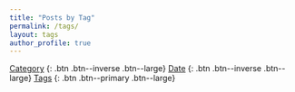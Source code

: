 ```yaml
---
title: "Posts by Tag"
permalink: /tags/
layout: tags
author_profile: true
---
```

[Category](/categories)
{: .btn .btn--inverse .btn--large}
[Date](/posts)
{: .btn .btn--inverse .btn--large}
[Tags](/tags)
{: .btn .btn--primary .btn--large}
